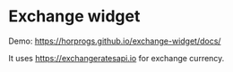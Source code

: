 # Exchange widget

Demo: https://horprogs.github.io/exchange-widget/docs/

It uses https://exchangeratesapi.io for exchange currency.
